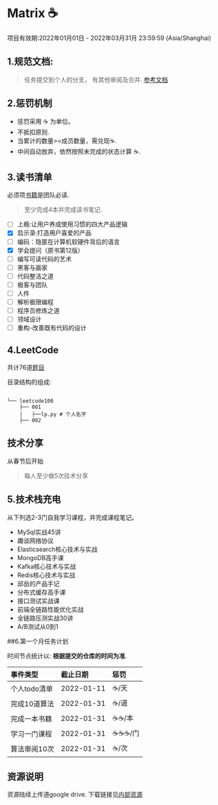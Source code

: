 # Matrix ☕

项目有效期:2022年01月01日 - 2022年03月31月 23:59:59 (Asia/Shanghai)


## 1.规范文档:

> 任务提交到个人的分支， 有其他审阅及合并.
[参考文档](./refs/lotr.md)

## 2.惩罚机制

- 惩罚采用 ☕ 为单位。
- 不抵扣原则.
- 当累计的数量>=成员数量，需兑现☕.
- 中间自动放弃，依然按照未完成的状态计算 ☕.

## 3.读书清单

必须项[书籍](./refs/pdf.md)是团队必读.

> 至少完成4本并完成读书笔记.

- [ ] 上瘾:让用户养成使用习惯的四大产品逻辑
- [x] 启示录:打造用户喜爱的产品
- [ ] 编码：隐匿在计算机软硬件背后的语言
- [x] 学会提问（原书第12版）
- [ ] 编写可读代码的艺术
- [ ] 黑客与画家
- [ ] 代码整洁之道
- [ ] 极客与团队
- [ ] 人件
- [ ] 解析极限编程
- [ ] 程序员修炼之道
- [ ] 领域设计
- [ ] 重构-改善既有代码的设计

## 4.LeetCode

共计76道[题目](./refs/leetcode.md)

目录结构的组成:

```

└── leetcode100
    ├── 001
    │   ├──lp.py # 个人名字
    ├── 002

```

## 技术分享

从春节后开始
> 每人至少做5次技术分享

## 5.技术栈充电

从下列选2-3门自我学习课程，并完成课程笔记。


- MySql实战45讲
- 趣谈网络协议
- Elasticsearch核心技术与实战
- MongoDB高手课
- Kafka核心技术与实战
- Redis核心技术与实战
- 邱岳的产品手记
- 分布式缓存高手课
- 接口测试实战课
- 前端全链路性能优化实战
- 全链路压测实战30讲
- A/B测试从0到1

##6.第一个月任务计划

时间节点统计以:
**根据提交的仓库的时间为准**.

| 事件类型     | 截止日期       | 惩罚    |  
|:---------|:-----------|:------|
| 个人todo清单 | 2022-01-11 | ☕/天   |
| 完成10道算法  | 2022-01-31 | ☕/道   | 
| 完成一本书籍   | 2022-01-31 | ☕☕/本  |
| 学习一门课程   | 2022-01-31 | ☕☕☕/门 |
| 算法审阅10次  | 2022-01-31 | ☕/次   |

## 资源说明
资源陆续上传道google drive. 下载链接见[内部资源](./refs/drive.md)



